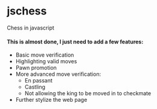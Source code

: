 # jschess
Chess in javascript

#### This is almost done, I just need to add a few features:

- Basic move verification
- Highlighting valid moves
- Pawn promotion
- More advanced move verification:
    - En passant
    - Castling
    - Not allowing the king to be moved in to checkmate
- Further stylize the web page